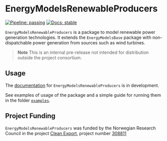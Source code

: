 # EnergyModelsRenewableProducers

[![Pipeline: passing](https://gitlab.sintef.no/clean_export/energymodelsrenewableproducers.jl/badges/main/pipeline.svg)](https://gitlab.sintef.no/clean_export/energymodelsrenewableproducers.jl/-/jobs)
[![Docs: stable](https://img.shields.io/badge/docs-stable-4495d1.svg)](https://clean_export.pages.sintef.no/energymodelsrenewableproducers.jl)
<!--- [![Code Style: Blue](https://img.shields.io/badge/code%20style-blue-4495d1.svg)](https://github.com/invenia/BlueStyle)
--->
`EnergyModelsRenewableProducers` is a package to model renewable power generation
technologies. It extends the `EnergyModelsBase` package with non-dispatchable power generation from sources such as wind turbines.

> **Note**
> This is an internal pre-release not intended for distribution outside the project consortium. 

## Usage

The [documentation](https://clean_export.pages.sintef.no/energymodelsrenewableproducers.jl/) for `EnergyModelsRenewableProducers` is in development.

See examples of usage of the package and a simple guide for running them in the folder [`examples`](examples).

<!---
## Documentation

The documentation is built with [Documenter.jl](https://juliadocs.github.io/Documenter.jl/stable/) can be generated by running
```shell
$ cd docs
$ julia make.jl
```
--->

## Project Funding

`EnergyModelsRenewableProducers` was funded by the Norwegian Research Council in the project [Clean Export](https://www.sintef.no/en/projects/2020/cleanexport/), project number [308811](https://prosjektbanken.forskningsradet.no/project/FORISS/308811)
